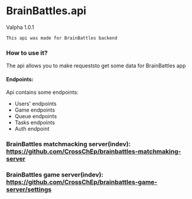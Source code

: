 # BrainBattles.api 
Valpha 1.0.1


    This api was made for BrainBattles backend

### How to use it?
The api allows you to make requeststo get some data 
for BrainBattles app

#### Endpoints:
Api contains some endpoints:

- Users' endpoints
- Game endpoints
- Queue endpoints
- Tasks endpoints
- Auth endpoint

### BrainBattles matchmacking server(indev): https://github.com/CrossChEp/brainbattles-matchmaking-server
### BrainBattles game server(indev): https://github.com/CrossChEp/brainbattles-game-server/settings

